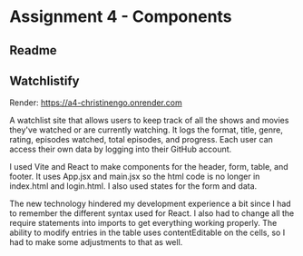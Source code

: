 Assignment 4 - Components
===

Readme 
---

## Watchlistify

Render: https://a4-christinengo.onrender.com

A watchlist site that allows users to keep track of all the shows and movies they've watched or are currently watching.
It logs the format, title, genre, rating, episodes watched, total episodes, and progress. Each user can access their own data by logging into their GitHub account.

I used Vite and React to make components for the header, form, table, and footer. It uses App.jsx and main.jsx so the html code is no longer in index.html and login.html. I also used states for the form and data. 

The new technology hindered my development experience a bit since I had to remember the different syntax used for React. I also had to change all the require statements into imports to get everything working properly. 
The ability to modify entries in the table uses contentEditable on the cells, so I had to make some adjustments to that as well.